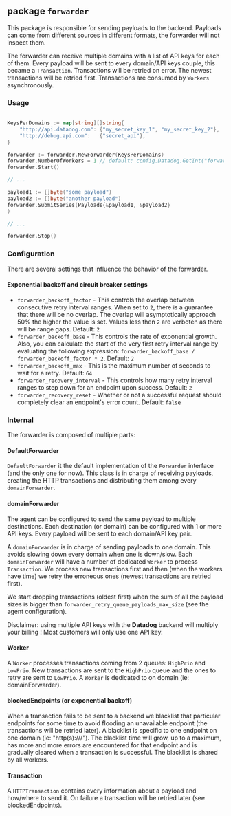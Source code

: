 ## package `forwarder`

This package is responsible for sending payloads to the backend. Payloads can
come from different sources in different formats, the forwarder will not inspect
them.

The forwarder can receive multiple domains with a list of API keys for each of
them. Every payload will be sent to every domain/API keys couple, this became a
`Transaction`. Transactions will be retried on error. The newest transactions
will be retried first. Transactions are consumed by `Workers` asynchronously.

### Usage
```go

KeysPerDomains := map[string][]string{
	"http://api.datadog.com": {"my_secret_key_1", "my_secret_key_2"},
	"http://debug.api.com":   {"secret_api"},
}

forwarder := forwarder.NewForwarder(KeysPerDomains)
forwarder.NumberOfWorkers = 1 // default: config.Datadog.GetInt("forwarder_num_workers")
forwarder.Start()

// ...

payload1 := []byte("some payload")
payload2 := []byte("another payload")
forwarder.SubmitSeries(Payloads{&payload1, &payload2}
)

// ...

forwarder.Stop()
```

### Configuration

There are several settings that influence the behavior of the forwarder.

#### Exponential backoff and circuit breaker settings

- `forwarder_backoff_factor` - This controls the overlap between consecutive
retry interval ranges. When set to `2`, there is a guarantee that there will
be no overlap. The overlap will asymptotically approach 50% the higher the
value is set. Values less then `2` are verboten as there will be range gaps.
Default: `2`
- `forwarder_backoff_base` - This controls the rate of exponential growth. Also,
you can calculate the start of the very first retry interval range by evaluating
the following expression: `forwarder_backoff_base / forwarder_backoff_factor * 2`.
Default: `2`
- `forwarder_backoff_max` - This is the maximum number of seconds to wait for
a retry. Default: `64`
- `forwarder_recovery_interval` - This controls how many retry interval ranges to
step down for an endpoint upon success. Default: `2`
- `forwarder_recovery_reset` - Whether or not a successful request should completely
clear an endpoint's error count. Default: `false`

### Internal

The forwarder is composed of multiple parts:

#### DefaultForwarder

`DefaultForwarder` it the default implementation of the `Forwarder` interface
(and the only one for now). This class is in charge of receiving payloads,
creating the HTTP transactions and distributing them among every
`domainForwarder`.

#### domainForwarder

The agent can be configured to send the same payload to multiple destinations.
Each destination (or domain) can be configured with 1 or more API keys. Every
payload will be sent to each domain/API key pair.

A `domainForwarder` is in charge of sending payloads to one domain. This avoids
slowing down every domain when one is down/slow. Each `domainForwarder` will
have a number of dedicated `Worker` to process `Transaction`. We process new
transactions first and then (when the workers have time) we retry the erroneous
ones (newest transactions are retried first).

We start dropping transactions (oldest first) when the sum
of all the payload sizes is bigger than `forwarder_retry_queue_payloads_max_size` 
(see the agent configuration).

Disclaimer: using multiple API keys with the **Datadog** backend will multiply
your billing ! Most customers will only use one API key.

#### Worker

A `Worker` processes transactions coming from 2 queues: `HighPrio` and `LowPrio`.
New transactions are sent to the `HighPrio` queue and the ones to retry are
sent to `LowPrio`. A `Worker` is dedicated to on domain (ie: domainForwarder).

#### blockedEndpoints (or exponential backoff)

When a transaction fails to be sent to a backend we blacklist that particular
endpoints for some time to avoid flooding an unavailable endpoint (the
transactions will be retried later). A blacklist is specific to one endpoint on
one domain (ie: "http(s)://<domain>/<endpoint>"). The blacklist time will grow,
up to a maximum, has more and more errors are encountered for that endpoint and
is gradually cleared when a transaction is successful. The blacklist is shared
by all workers.

#### Transaction

A `HTTPTransaction` contains every information about a payload and how/where to
send it. On failure a transaction will be retried later (see blockedEndpoints).
